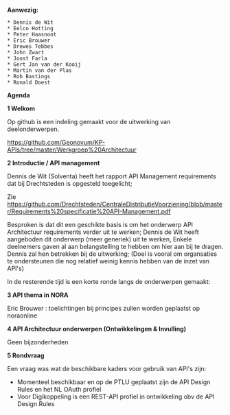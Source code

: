 
**Aanwezig:**

    * Dennis de Wit
    * Eelco Hotting
    * Peter Haasnoot
    * Eric Brouwer
    * Drewes Tebbes
    * John Zwart
    * Joost Farla
    * Gert Jan van der Kooij
    * Martin van der Plas
    * Rob Bastings
    * Ronald Doest
    
**Agenda**

**1 Welkom**

Op github is een indeling gemaakt voor de uitwerking van deelonderwerpen.

https://github.com/Geonovum/KP-APIs/tree/master/Werkgroep%20Architectuur

**2 Introductie / API management**  

Dennis de Wit (Solventa) heeft het rapport API Management requirements dat bij Drechtsteden is opgesteld toegelicht;

Zie https://github.com/Drechtsteden/CentraleDistributieVoorziening/blob/master/Requirements%20specificatie%20API-Management.pdf

Besproken is dat dit een geschikte basis is om het onderwerp API Architectuur requirements verder uit te werken;
Dennis de Wit heeft aangeboden dit onderwerp (meer generiek) uit te werken, Enkele deelnemers gaven al aan belangstelling te hebben om hier aan bij te dragen.
Dennis zal hen betrekken bij de uitwerking;
(Doel is vooral om organsaties te ondersteunen die nog relatief weinig kennis hebben van de inzet van API's)

In de resterende tijd is een korte ronde langs de onderwerpen gemaakt:

**3 API thema in NORA**

Eric Brouwer : toelichtingen bij principes zullen worden geplaatst op noraonline

**4 API Architectuur onderwerpen (Ontwikkelingen & Invulling)**

Geen bijzonderheden

**5 Rondvraag**

Een vraag was wat de beschikbare kaders voor gebruik van API's zijn:
- Momenteel beschikbaar en op de PTLU geplaatst zijn de API Design Rules en het NL OAuth profiel
- Voor Digikoppeling is een REST-API profiel in ontwikkeling obv de API Design Rules 
